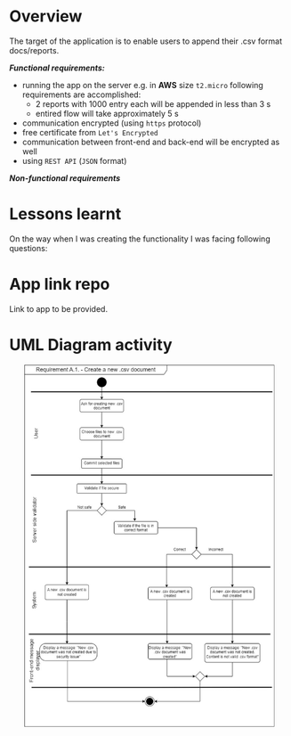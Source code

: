 # Overview
The target of the application is to enable users to append their .csv format docs/reports.

_**Functional requirements:**_

- running the app on the server e.g. in **AWS** size `t2.micro` following requirements are accomplished:
    - 2 reports with 1000 entry each will be appended in less than 3 s
    - entired flow will take approximately 5 s
- communication encrypted (using `https` protocol)
- free certificate from `Let's Encrypted`
- communication between front-end and back-end will be encrypted as well
- using `REST API` (`JSON` format)



_**Non-functional requirements**_


# Lessons learnt
On the way when I was creating the functionality I was facing following questions:



# App link repo
Link to app to be provided.

# UML Diagram activity

</p>
<p align="center">
<img src="https://github.com/szduniak-ba/CSV-file-creator/blob/main/UML%20Create%20a%20new%20document%20CSV.jpg" width="450">
</p>
